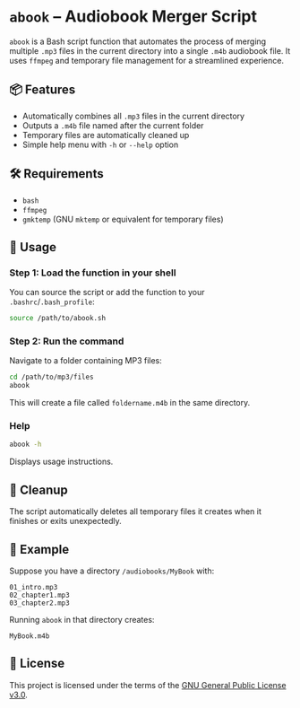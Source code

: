 # `abook` – Audiobook Merger Script

`abook` is a Bash script function that automates the process of merging multiple `.mp3` files in the current directory into a single `.m4b` audiobook file. It uses `ffmpeg` and temporary file management for a streamlined experience.

## 📦 Features

- Automatically combines all `.mp3` files in the current directory
- Outputs a `.m4b` file named after the current folder
- Temporary files are automatically cleaned up
- Simple help menu with `-h` or `--help` option

## 🛠 Requirements

- `bash`
- `ffmpeg`
- `gmktemp` (GNU `mktemp` or equivalent for temporary files)

## 📂 Usage

### Step 1: Load the function in your shell

You can source the script or add the function to your `.bashrc`/`.bash_profile`:

```bash
source /path/to/abook.sh
```

### Step 2: Run the command

Navigate to a folder containing MP3 files:

```bash
cd /path/to/mp3/files
abook
```

This will create a file called `foldername.m4b` in the same directory.

### Help

```bash
abook -h
```

Displays usage instructions.

## 🧹 Cleanup

The script automatically deletes all temporary files it creates when it finishes or exits unexpectedly.

## 🧪 Example

Suppose you have a directory `/audiobooks/MyBook` with:

```
01_intro.mp3
02_chapter1.mp3
03_chapter2.mp3
```

Running `abook` in that directory creates:

```
MyBook.m4b
```

## 📜 License

This project is licensed under the terms of the [GNU General Public License v3.0](https://www.gnu.org/licenses/gpl-3.0.html).
